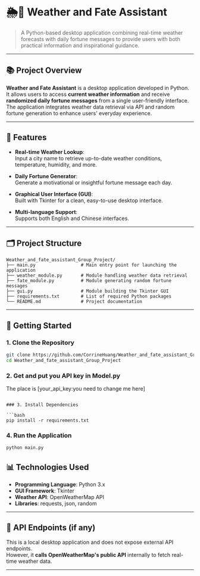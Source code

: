 # 🌦️🔮 Weather and Fate Assistant

> A Python-based desktop application combining real-time weather forecasts with daily fortune messages to provide users with both practical information and inspirational guidance.

---

## 📚 Project Overview

**Weather and Fate Assistant** is a desktop application developed in Python.  
It allows users to access **current weather information** and receive **randomized daily fortune messages** from a single user-friendly interface.  
The application integrates weather data retrieval via API and random fortune generation to enhance users' everyday experience.

---

## 🧰 Features

- **Real-time Weather Lookup**:  
  Input a city name to retrieve up-to-date weather conditions, temperature, humidity, and more.
  
- **Daily Fortune Generator**:  
  Generate a motivational or insightful fortune message each day.

- **Graphical User Interface (GUI)**:  
  Built with Tkinter for a clean, easy-to-use desktop interface.

- **Multi-language Support**:  
  Supports both English and Chinese interfaces.

---

## 🗂️ Project Structure

```
Weather_and_fate_assistant_Group_Project/
├── main.py                 # Main entry point for launching the application
├── weather_module.py       # Module handling weather data retrieval
├── fate_module.py          # Module generating random fortune messages
├── gui.py                  # Module building the Tkinter GUI
├── requirements.txt        # List of required Python packages
└── README.md               # Project documentation
```

---

## 🚀 Getting Started

### 1. Clone the Repository

```bash
git clone https://github.com/CorrineHuang/Weather_and_fate_assistant_Group_Project.git
cd Weather_and_fate_assistant_Group_Project
```

### 2. Get and put you API key in Model.py
The place is [your_api_key:you need to change me here]
```

### 3. Install Dependencies

```bash
pip install -r requirements.txt
```

### 4. Run the Application

```bash
python main.py
```


## 📊 Technologies Used

- **Programming Language**: Python 3.x
- **GUI Framework**: Tkinter
- **Weather API**: OpenWeatherMap API
- **Libraries**: requests, json, random

---

## 🧪 API Endpoints (if any)

This is a local desktop application and does not expose external API endpoints.  
However, it **calls OpenWeatherMap's public API** internally to fetch real-time weather data.

---


